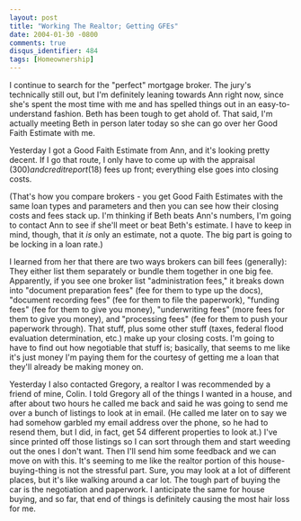 ```yaml
---
layout: post
title: "Working The Realtor; Getting GFEs"
date: 2004-01-30 -0800
comments: true
disqus_identifier: 484
tags: [Homeownership]
---
```

I continue to search for the "perfect" mortgage broker. The jury's
technically still out, but I'm definitely leaning towards Ann right now,
since she's spent the most time with me and has spelled things out in an
easy-to-understand fashion. Beth has been tough to get ahold of. That
said, I'm actually meeting Beth in person later today so she can go over
her Good Faith Estimate with me.

 Yesterday I got a Good Faith Estimate from Ann, and it's looking pretty
decent. If I go that route, I only have to come up with the appraisal
($300) and credit report ($18) fees up front; everything else goes
into closing costs.

 (That's how you compare brokers - you get Good Faith Estimates with the
same loan types and parameters and then you can see how their closing
costs and fees stack up. I'm thinking if Beth beats Ann's numbers, I'm
going to contact Ann to see if she'll meet or beat Beth's estimate. I
have to keep in mind, though, that it *is* only an estimate, not a
quote. The big part is going to be locking in a loan rate.)

 I learned from her that there are two ways brokers can bill fees
(generally): They either list them separately or bundle them together in
one big fee. Apparently, if you see one broker list "administration
fees," it breaks down into "document preparation fees" (fee for them to
type up the docs), "document recording fees" (fee for them to file the
paperwork), "funding fees" (fee for them to give you money),
"underwriting fees" (more fees for them to give you money), and
"processing fees" (fee for them to push your paperwork through). That
stuff, plus some other stuff (taxes, federal flood evaluation
determination, etc.) make up your closing costs. I'm going to have to
find out how negotiable that stuff is; basically, that seems to me like
it's just money I'm paying them for the courtesy of getting me a loan
that they'll already be making money on.

 Yesterday I also contacted Gregory, a realtor I was recommended by a
friend of mine, Colin. I told Gregory all of the things I wanted in a
house, and after about two hours he called me back and said he was going
to send me over a bunch of listings to look at in email. (He called me
later on to say we had somehow garbled my email address over the phone,
so he had to resend them, but I did, in fact, get 54 different
properties to look at.) I've since printed off those listings so I can
sort through them and start weeding out the ones I don't want. Then I'll
send him some feedback and we can move on with this. It's seeming to me
like the realtor portion of this house-buying-thing is not the stressful
part. Sure, you may look at a lot of different places, but it's like
walking around a car lot. The tough part of buying the car is the
negotiation and paperwork. I anticipate the same for house buying, and
so far, that end of things is definitely causing the most hair loss for
me.
